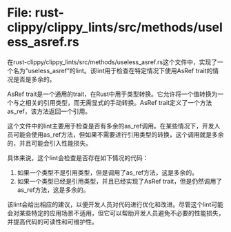 # File: rust-clippy/clippy_lints/src/methods/useless_asref.rs

在rust-clippy/clippy_lints/src/methods/useless_asref.rs这个文件中，实现了一个名为“useless_asref”的lint。该lint用于检查在特定情况下使用AsRef trait的情况是否是多余的。

AsRef trait是一个通用的trait，在Rust中用于类型转换。它允许将一个值转换为一个与之相关的引用类型，而无需显式的手动转换。AsRef trait定义了一个方法as_ref，该方法返回一个引用。

这个文件中的lint主要用于检查是否有多余的as_ref调用。在某些情况下，开发人员可能会使用as_ref方法，但如果不需要进行引用类型的转换，这个调用就是多余的，并且可能会引入性能损失。

具体来说，这个lint会检查是否存在如下情况的代码：
1. 如果一个类型不是引用类型，但是调用了as_ref方法，这是多余的。
2. 如果一个类型已经是引用类型，并且已经实现了AsRef trait，但是仍然调用了as_ref方法，这是多余的。

该lint会给出相应的建议，以便开发人员对代码进行优化和改进。尽管这个lint可能会对某些特定的应用场景不适用，但它可以帮助开发人员避免不必要的性能损失，并提高代码的可读性和可维护性。

